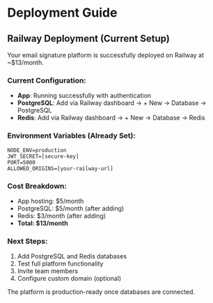 # Deployment Guide

## Railway Deployment (Current Setup)

Your email signature platform is successfully deployed on Railway at ~$13/month.

### Current Configuration:
- **App**: Running successfully with authentication
- **PostgreSQL**: Add via Railway dashboard → + New → Database → PostgreSQL
- **Redis**: Add via Railway dashboard → + New → Database → Redis

### Environment Variables (Already Set):
```
NODE_ENV=production
JWT_SECRET=[secure-key]
PORT=5000
ALLOWED_ORIGINS=[your-railway-url]
```

### Cost Breakdown:
- App hosting: $5/month
- PostgreSQL: $5/month (after adding)
- Redis: $3/month (after adding)
- **Total: $13/month**

### Next Steps:
1. Add PostgreSQL and Redis databases
2. Test full platform functionality
3. Invite team members
4. Configure custom domain (optional)

The platform is production-ready once databases are connected.